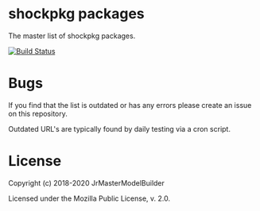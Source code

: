 # shockpkg packages

The master list of shockpkg packages.

[![Build Status](https://github.com/shockpkg/packages/workflows/main/badge.svg?branch=master)](https://github.com/shockpkg/packages/actions?query=workflow%3Amain+branch%3Amaster)


# Bugs

If you find that the list is outdated or has any errors please create an issue on this repository.

Outdated URL's are typically found by daily testing via a cron script.


# License

Copyright (c) 2018-2020 JrMasterModelBuilder

Licensed under the Mozilla Public License, v. 2.0.
